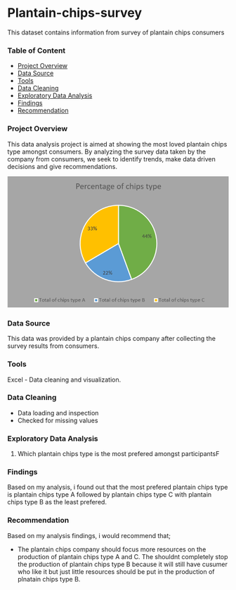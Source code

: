 # Plantain-chips-survey
This dataset contains information from survey of plantain chips consumers 

### Table of Content
- [Project Overview](#project_overview)
- [Data Source](#data-source)
- [Tools](#tools)
- [Data Cleaning](#data_cleaning)
- [Exploratory Data Analysis](#exploratory_data_analysis)
- [Findings](#findings)
- [Recommendation](#recommenadation)

### Project Overview

This data analysis project is aimed at showing the most loved plantain chips type amongst consumers. By analyzing the survey data taken by the company from consumers, we seek to identify trends, make data driven decisions and give recommendations.

![alt](https://github.com/Awasume-Marylin/Plantain-chips-survey/blob/806bbbdffb9def2ce50d8a6fcda609266d2973b1/Results/Percentage_of_chips_type.png)

### Data Source

This data was provided by a plantain chips company after collecting the survey results from consumers.

### Tools

Excel - Data cleaning and visualization.

### Data Cleaning

- Data loading and inspection
- Checked for missing values
  
 ### Exploratory Data Analysis

 
1. Which plantain chips type is the most prefered amongst participantsF
 
 ### Findings

 Based on my analysis, i found out that the most prefered plantain chips type is plantain chips type A followed by plantain 
 chips type C with plantain chips type B as the least prefered.

### Recommendation

Based on my analysis findings, i would recommend that;
- The plantain chips company should focus more resources on the production of plantain chips type A and C. The shouldnt completely stop the production of plantain chips type B because it will still have cusumer who like it but just little resources should be put in the production of plnatain chips type B.

  
